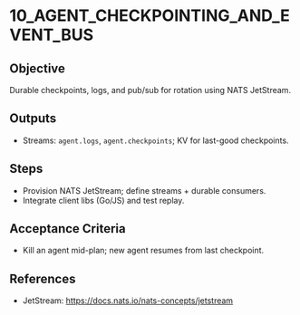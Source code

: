# 10_AGENT_CHECKPOINTING_AND_EVENT_BUS

## Objective
Durable checkpoints, logs, and pub/sub for rotation using NATS JetStream.

## Outputs
- Streams: `agent.logs`, `agent.checkpoints`; KV for last-good checkpoints.

## Steps
- Provision NATS JetStream; define streams + durable consumers.
- Integrate client libs (Go/JS) and test replay.

## Acceptance Criteria
- Kill an agent mid-plan; new agent resumes from last checkpoint.

## References
- JetStream: https://docs.nats.io/nats-concepts/jetstream
